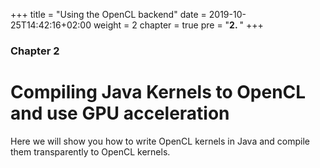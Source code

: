 +++
title = "Using the OpenCL backend"
date = 2019-10-25T14:42:16+02:00
weight = 2
chapter = true
pre = "<b>2. </b>"
+++

### Chapter 2

# Compiling Java Kernels to OpenCL and use GPU acceleration

Here we will show you how to write OpenCL kernels in Java and compile them transparently to
OpenCL kernels.